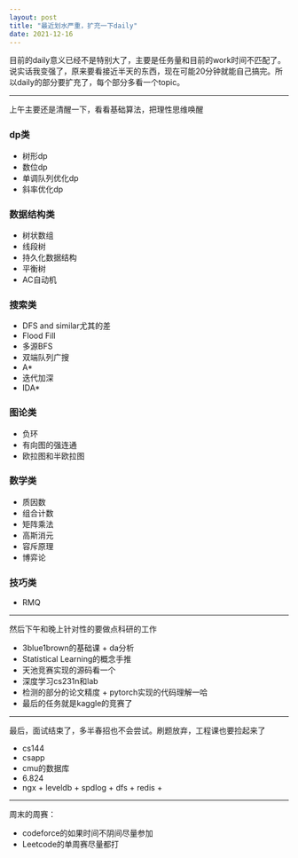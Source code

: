 ```yaml
---
layout: post 
title: "最近划水严重，扩充一下daily"
date: 2021-12-16
---
```


目前的daily意义已经不是特别大了，主要是任务量和目前的work时间不匹配了。说实话我变强了，原来要看接近半天的东西，现在可能20分钟就能自己搞完。所以daily的部分要扩充了，每个部分多看一个topic。

---

上午主要还是清醒一下，看看基础算法，把理性思维唤醒

### dp类

+ 树形dp
+ 数位dp
+ 单调队列优化dp
+ 斜率优化dp

### 数据结构类

+ 树状数组
+ 线段树
+ 持久化数据结构
+ 平衡树
+ AC自动机

### 搜索类

+ DFS and similar尤其的差
+ Flood Fill 
+ 多源BFS
+ 双端队列广搜
+ A*
+ 迭代加深
+ IDA*

### 图论类

+ 负环
+ 有向图的强连通
+ 欧拉图和半欧拉图

### 数学类

+ 质因数
+ 组合计数
+ 矩阵乘法
+ 高斯消元
+ 容斥原理
+ 博弈论

### 技巧类

+ RMQ

---

然后下午和晚上针对性的要做点科研的工作

+ 3blue1brown的基础课 + da分析
+ Statistical Learning的概念手推
+ 天池竞赛实现的源码看一个
+ 深度学习cs231n和lab
+ 检测的部分的论文精度 + pytorch实现的代码理解一哈
+ 最后的任务就是kaggle的竞赛了

---

最后，面试结束了，多半春招也不会尝试。刷题放弃，工程课也要捡起来了

+ cs144
+ csapp
+ cmu的数据库
+ 6.824
+ ngx + leveldb + spdlog + dfs + redis + 

---

周末的周赛：

+ codeforce的如果时间不阴间尽量参加
+ Leetcode的单周赛尽量都打